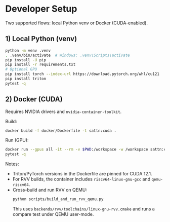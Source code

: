 # Developer Setup

Two supported flows: local Python venv or Docker (CUDA-enabled).

## 1) Local Python (venv)
```bash
python -m venv .venv
. .venv/bin/activate  # Windows: .venv\Scripts\activate
pip install -U pip
pip install -r requirements.txt
# Optional GPU
pip install torch --index-url https://download.pytorch.org/whl/cu121
pip install triton
pytest -q
```

## 2) Docker (CUDA)
Requires NVIDIA drivers and `nvidia-container-toolkit`.

Build:
```bash
docker build -f docker/Dockerfile -t sattn:cuda .
```

Run (GPU):
```bash
docker run --gpus all -it --rm -v $PWD:/workspace -w /workspace sattn:cuda bash
pytest -q
```

Notes:
- Triton/PyTorch versions in the Dockerfile are pinned for CUDA 12.1.
- For RVV builds, the container includes `riscv64-linux-gnu-gcc` and `qemu-riscv64`.
- Cross-build and run RVV on QEMU:
  ```bash
  python scripts/build_and_run_rvv_qemu.py
  ```
  This uses `backends/rvv/toolchains/linux-gnu-rvv.cmake` and runs a compare test under QEMU user-mode.
